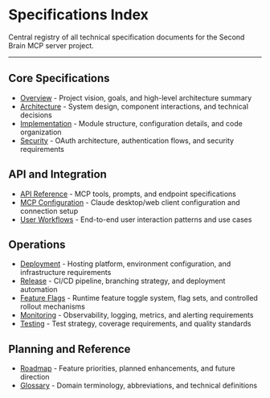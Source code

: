 # Specifications Index

Central registry of all technical specification documents for the Second Brain MCP server project.

---

## Core Specifications

- [Overview](./overview.md) - Project vision, goals, and high-level architecture summary
- [Architecture](./architecture.md) - System design, component interactions, and technical decisions
- [Implementation](./implementation.md) - Module structure, configuration details, and code organization
- [Security](./security.md) - OAuth architecture, authentication flows, and security requirements

## API and Integration

- [API Reference](./api-reference.md) - MCP tools, prompts, and endpoint specifications
- [MCP Configuration](./mcp-configuration.md) - Claude desktop/web client configuration and connection setup
- [User Workflows](./user-workflows.md) - End-to-end user interaction patterns and use cases

## Operations

- [Deployment](./deployment.md) - Hosting platform, environment configuration, and infrastructure requirements
- [Release](./release.md) - CI/CD pipeline, branching strategy, and deployment automation
- [Feature Flags](./feature-flags.md) - Runtime feature toggle system, flag sets, and controlled rollout mechanisms
- [Monitoring](./monitoring.md) - Observability, logging, metrics, and alerting requirements
- [Testing](./testing.md) - Test strategy, coverage requirements, and quality standards

## Planning and Reference

- [Roadmap](./roadmap.md) - Feature priorities, planned enhancements, and future direction
- [Glossary](./glossary.md) - Domain terminology, abbreviations, and technical definitions
